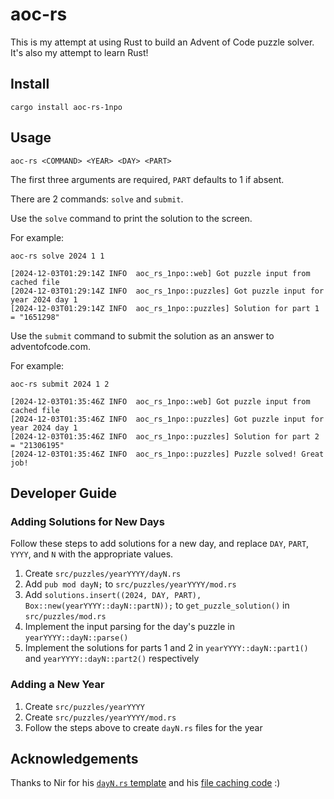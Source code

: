 # aoc-rs
This is my attempt at using Rust to build an Advent of Code puzzle solver. It's also my attempt to learn Rust!

## Install
```console
cargo install aoc-rs-1npo
```

## Usage
```console
aoc-rs <COMMAND> <YEAR> <DAY> <PART>
```

The first three arguments are required, `PART` defaults to 1 if absent.

There are 2 commands: `solve` and `submit`.

Use the `solve` command to print the solution to the screen.

For example:

```console
aoc-rs solve 2024 1 1
```
```console
[2024-12-03T01:29:14Z INFO  aoc_rs_1npo::web] Got puzzle input from cached file
[2024-12-03T01:29:14Z INFO  aoc_rs_1npo::puzzles] Got puzzle input for year 2024 day 1
[2024-12-03T01:29:14Z INFO  aoc_rs_1npo::puzzles] Solution for part 1 = "1651298"
```

Use the `submit` command to submit the solution as an answer to adventofcode.com.

For example:

```console
aoc-rs submit 2024 1 2
```
```console
[2024-12-03T01:35:46Z INFO  aoc_rs_1npo::web] Got puzzle input from cached file
[2024-12-03T01:35:46Z INFO  aoc_rs_1npo::puzzles] Got puzzle input for year 2024 day 1
[2024-12-03T01:35:46Z INFO  aoc_rs_1npo::puzzles] Solution for part 2 = "21306195"
[2024-12-03T01:35:46Z INFO  aoc_rs_1npo::puzzles] Puzzle solved! Great job!
```

## Developer Guide

### Adding Solutions for New Days
Follow these steps to add solutions for a new day, and replace `DAY`, `PART`, `YYYY`, and `N` with the appropriate values.

1. Create `src/puzzles/yearYYYY/dayN.rs`
2. Add `pub mod dayN;` to `src/puzzles/yearYYYY/mod.rs`
3. Add `solutions.insert((2024, DAY, PART), Box::new(yearYYYY::dayN::partN));` to `get_puzzle_solution()` in `src/puzzles/mod.rs` 
4. Implement the input parsing for the day's puzzle in `yearYYYY::dayN::parse()`
5. Implement the solutions for parts 1 and 2 in `yearYYYY::dayN::part1()` and `yearYYYY::dayN::part2()` respectively

### Adding a New Year
1. Create `src/puzzles/yearYYYY`
2. Create `src/puzzles/yearYYYY/mod.rs`
3. Follow the steps above to create `dayN.rs` files for the year

## Acknowledgements
Thanks to Nir for his [`dayN.rs` template](https://github.com/quicknir/advent_rust/blob/main/advent_2023/src/bin/template.rs) and his [file caching code](https://github.com/quicknir/advent_rust/blob/e514ea70c66cb7359c00dbd8de0c1afe425d8aec/utils/src/file_utils.rs) :)